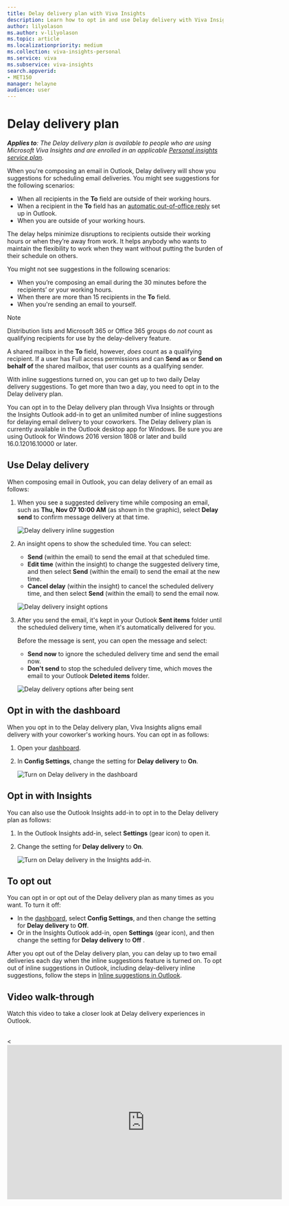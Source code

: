 ```yaml
---
title: Delay delivery plan with Viva Insights
description: Learn how to opt in and use Delay delivery with Viva Insights for suggestions on when to send email during your coworker's working hours
author: lilyolason
ms.author: v-lilyolason
ms.topic: article
ms.localizationpriority: medium 
ms.collection: viva-insights-personal 
ms.service: viva 
ms.subservice: viva-insights 
search.appverid: 
- MET150 
manager: helayne
audience: user
---
```


# Delay delivery plan

_**Applies to**: The Delay delivery plan is available to people who are using Microsoft Viva Insights and are enrolled in an applicable [Personal insights service plan](../overview/plans-environments.md#additional-features)._

When you're composing an email in Outlook, Delay delivery will show you suggestions for scheduling email deliveries. You might see suggestions for the following scenarios:

* When all recipients in the **To** field are outside of their working hours.
* When a recipient in the **To** field has an [automatic out-of-office reply](https://support.microsoft.com/office/send-automatic-out-of-office-replies-from-outlook-9742f476-5348-4f9f-997f-5e208513bd67) set up in Outlook.
* When you are outside of your working hours.

The delay helps minimize disruptions to recipients outside their working hours or when they’re away from work. It helps anybody who wants to maintain the flexibility to work when they want without putting the burden of their schedule on others.

You might not see suggestions in the following scenarios:

* When you’re composing an email during the 30 minutes before the recipients’ or your working hours.
* When there are more than 15 recipients in the **To** field.
* When you're sending an email to yourself.

>[!NOTE]
> Distribution lists and Microsoft 365 or Office 365 groups do *not* count as qualifying recipients for use by the delay-delivery feature.
>
> A shared mailbox in the **To** field, however, *does* count as a qualifying recipient. If a user has Full access permissions and can **Send as** or **Send on behalf of** the shared mailbox, that user counts as a qualifying sender.

With inline suggestions turned on, you can get up to two daily Delay delivery suggestions. To get more than two a day, you need to opt in to the Delay delivery plan.

You can opt in to the Delay delivery plan through Viva Insights or through the Insights Outlook add-in to get an unlimited number of inline suggestions for delaying email delivery to your coworkers. The Delay delivery plan is currently available in the Outlook desktop app for Windows. Be sure you are using Outlook for Windows 2016 version 1808 or later and build 16.0.12016.10000 or later.

## Use Delay delivery

When composing email in Outlook, you can delay delivery of an email as follows:

1. When you see a suggested delivery time while composing an email, such as **Thu, Nov 07 10:00 AM** (as shown in the graphic), select **Delay send** to confirm message delivery at that time.

   ![Delay delivery inline suggestion](../../Images/mya/use/delay-delivery.png)

2. An insight opens to show the scheduled time. You can select:

   * **Send** (within the email) to send the email at that scheduled time.
   * **Edit time** (within the insight) to change the suggested delivery time, and then select **Send** (within the email) to send the email at the new time.
   * **Cancel delay** (within the insight) to cancel the scheduled delivery time, and then select **Send** (within the email) to send the email now.

   ![Delay delivery insight options](../../Images/mya/use/delay-options.png)

3. After you send the email, it's kept in your Outlook **Sent items** folder until the scheduled delivery time, when it's automatically delivered for you.

   Before the message is sent, you can open the message and select:

   * **Send now** to ignore the scheduled delivery time and send the email now.
   * **Don't send** to stop the scheduled delivery time, which moves the email to your Outlook **Deleted items** folder.

   ![Delay delivery options after being sent](../../Images/mya/use/delay-options-2.png)

## Opt in with the dashboard

When you opt in to the Delay delivery plan, Viva Insights aligns email delivery with your coworker's working hours. You can opt in as follows:

1. Open your [dashboard](https://myanalytics.microsoft.com).
2. In **Config Settings**, change the setting for **Delay delivery** to **On**.

   ![Turn on Delay delivery in the dashboard](../../Images/mya/use/delay-mya.png)

## Opt in with Insights

You can also use the Outlook Insights add-in to opt in to the Delay delivery plan as follows:

1. In the Outlook Insights add-in, select **Settings** (gear icon) to open it.
2. Change the setting for **Delay delivery** to **On**.

   ![Turn on Delay delivery in the Insights add-in.](../../Images/mya/use/delay-add-in.png)

## To opt out

You can opt in or opt out of the Delay delivery plan as many times as you want. To turn it off:

* In the [dashboard](https://myanalytics.microsoft.com), select **Config Settings**, and then change the setting for **Delay delivery** to **Off**.
* Or in the Insights Outlook add-in, open **Settings** (gear icon), and then change the setting for **Delay delivery** to **Off** .

After you opt out of the Delay delivery plan, you can delay up to two email deliveries each day when the inline suggestions feature is turned on. To opt out of inline suggestions in Outlook, including delay-delivery inline suggestions, follow the steps in [Inline suggestions in Outlook](mya-notifications.md#opt-out-of-inline-suggestions).

## Video walk-through

Watch this video to take a closer look at Delay delivery experiences in Outlook.

<br><<iframe src="https://player.vimeo.com/video/725822960?h=59923f2d8d" width="640" height="360" frameborder="0" allow="autoplay; fullscreen; picture-in-picture" allowfullscreen></iframe>